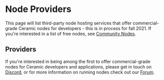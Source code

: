 # Node Providers
This page will list third-party node hosting services that offer commercial-grade Ceramic nodes for developers - this is in process for fall 2021. If you're interested in a list of free nodes, see [Community Nodes](./community-nodes.md).

## Providers
If you're interested in being among the first to offer commercial-grade nodes for Ceramic developers and applications, please get in touch on [Discord](https://chat.ceramic.network), or for more information on running nodes check out our [Forum](https://forum.ceramic.network).

